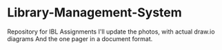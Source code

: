 # Library-Management-System

Repository for IBL Assignments
I'll update the photos, with actual draw.io diagrams
And the one pager in a document format.
